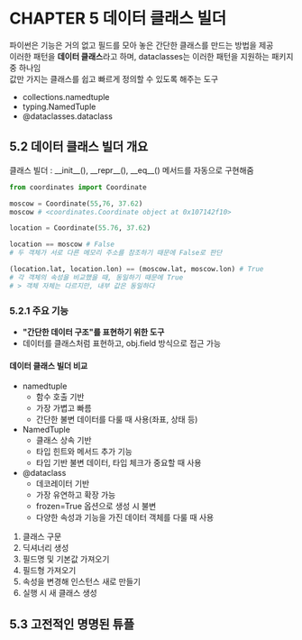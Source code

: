 # CHAPTER 5 데이터 클래스 빌더

파이썬은 기능은 거의 없고 필드를 모아 놓은 간단한 클래스를 만드는 방법을 제공  
이러한 패턴을 **데이터 클래스**라고 하며, dataclasses는 이러한 패턴을 지원하는 패키지 중 하나임  
값만 가지는 클래스를 쉽고 빠르게 정의할 수 있도록 해주는 도구

- collections.namedtuple
- typing.NamedTuple
- @dataclasses.dataclass

## 5.2 데이터 클래스 빌더 개요

클래스 빌더 : \_\_init\_\_(), \_\_repr\_\_(), \_\_eq\_\_() 메서드를 자동으로 구현해줌

```python
from coordinates import Coordinate

moscow = Coordinate(55,76, 37.62)
moscow # <coordinates.Coordinate object at 0x107142f10>

location = Coordinate(55.76, 37.62)

location == moscow # False
# 두 객체가 서로 다른 메모리 주소를 참조하기 때문에 False로 판단

(location.lat, location.lon) == (moscow.lat, moscow.lon) # True
# 각 객체의 속성을 비교했을 때, 동일하기 때문에 True
# > 객체 자체는 다르지만, 내부 값은 동일하다
```

### 5.2.1 주요 기능

- **"간단한 데이터 구조"를 표현하기 위한 도구**
- 데이터를 클래스처럼 표현하고, obj.field 방식으로 접근 가능

#### 데이터 클래스 빌더 비교

- namedtuple
  - 함수 호출 기반
  - 가장 가볍고 빠름
  - 간단한 불변 데이터를 다룰 때 사용(좌표, 상태 등)
- NamedTuple
  - 클래스 상속 기반
  - 타입 힌트와 메서드 추가 기능
  - 타입 기반 불변 데이터, 타입 체크가 중요할 때 사용
- @dataclass
  - 데코레이터 기반
  - 가장 유연하고 확장 가능
  - frozen=True 옵션으로 생성 시 불변
  - 다양한 속성과 기능을 가진 데이터 객체를 다룰 때 사용

1. 클래스 구문
2. 딕셔너리 생성
3. 필드명 및 기본값 가져오기
4. 필드형 가져오기
5. 속성을 변경해 인스턴스 새로 만들기
6. 실행 시 새 클래스 생성

## 5.3 고전적인 명명된 튜플
